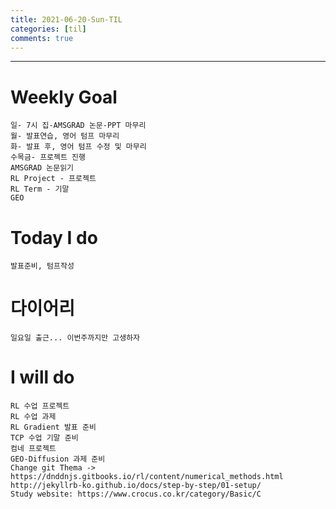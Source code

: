 ```yaml
---
title: 2021-06-20-Sun-TIL
categories: [til]
comments: true
---
```

-------------------------------------------------------------------------------

# Weekly Goal
```
일- 7시 집-AMSGRAD 논문-PPT 마무리
월- 발표연습, 영어 텀프 마무리
화- 발표 후, 영어 텀프 수정 및 마무리
수목금- 프로젝트 진행
AMSGRAD 논문읽기
RL Project - 프로젝트
RL Term - 기말
GEO
```

# Today I do
```
발표준비, 텀프작성
```

# 다이어리
```
일요일 출근... 이번주까지만 고생하자
```

# I will do
```
RL 수업 프로젝트
RL 수업 과제
RL Gradient 발표 준비
TCP 수업 기말 준비
컴네 프로젝트
GEO-Diffusion 과제 준비
Change git Thema -> https://dnddnjs.gitbooks.io/rl/content/numerical_methods.html
http://jekyllrb-ko.github.io/docs/step-by-step/01-setup/
Study website: https://www.crocus.co.kr/category/Basic/C
```

